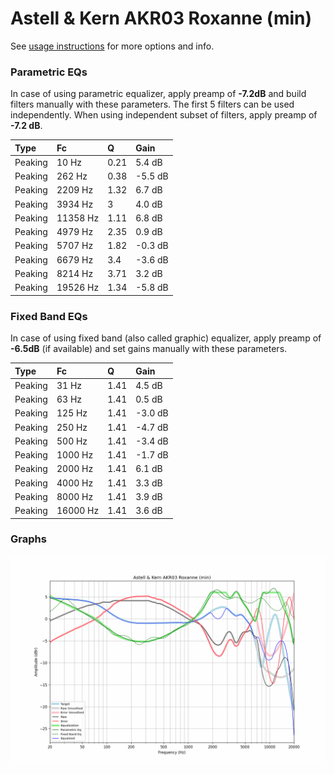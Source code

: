 # Astell & Kern AKR03 Roxanne (min)
See [usage instructions](https://github.com/jaakkopasanen/AutoEq#usage) for more options and info.

### Parametric EQs
In case of using parametric equalizer, apply preamp of **-7.2dB** and build filters manually
with these parameters. The first 5 filters can be used independently.
When using independent subset of filters, apply preamp of **-7.2 dB**.

| Type    | Fc       |    Q | Gain    |
|:--------|:---------|:-----|:--------|
| Peaking | 10 Hz    | 0.21 | 5.4 dB  |
| Peaking | 262 Hz   | 0.38 | -5.5 dB |
| Peaking | 2209 Hz  | 1.32 | 6.7 dB  |
| Peaking | 3934 Hz  | 3    | 4.0 dB  |
| Peaking | 11358 Hz | 1.11 | 6.8 dB  |
| Peaking | 4979 Hz  | 2.35 | 0.9 dB  |
| Peaking | 5707 Hz  | 1.82 | -0.3 dB |
| Peaking | 6679 Hz  | 3.4  | -3.6 dB |
| Peaking | 8214 Hz  | 3.71 | 3.2 dB  |
| Peaking | 19526 Hz | 1.34 | -5.8 dB |

### Fixed Band EQs
In case of using fixed band (also called graphic) equalizer, apply preamp of **-6.5dB**
(if available) and set gains manually with these parameters.

| Type    | Fc       |    Q | Gain    |
|:--------|:---------|:-----|:--------|
| Peaking | 31 Hz    | 1.41 | 4.5 dB  |
| Peaking | 63 Hz    | 1.41 | 0.5 dB  |
| Peaking | 125 Hz   | 1.41 | -3.0 dB |
| Peaking | 250 Hz   | 1.41 | -4.7 dB |
| Peaking | 500 Hz   | 1.41 | -3.4 dB |
| Peaking | 1000 Hz  | 1.41 | -1.7 dB |
| Peaking | 2000 Hz  | 1.41 | 6.1 dB  |
| Peaking | 4000 Hz  | 1.41 | 3.3 dB  |
| Peaking | 8000 Hz  | 1.41 | 3.9 dB  |
| Peaking | 16000 Hz | 1.41 | 3.6 dB  |

### Graphs
![](./Astell%20&%20Kern%20AKR03%20Roxanne%20(min).png)